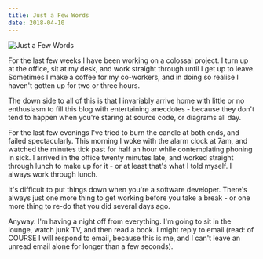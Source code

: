 ```yaml
---
title: Just a Few Words
date: 2018-04-10
---
```


![Just a Few Words](https://source.unsplash.com/ZYYS1kapOm8/1600x900)

For the last few weeks I have been working on a colossal project. I turn up at the office, sit at my desk, and work straight through until I get up to leave. Sometimes I make a coffee for my co-workers, and in doing so realise I haven't gotten up for two or three hours.

The down side to all of this is that I invariably arrive home with little or no enthusiasm to fill this blog with entertaining anecdotes - because they don't tend to happen when you're staring at source code, or diagrams all day.

For the last few evenings I've tried to burn the candle at both ends, and failed spectacularly. This morning I woke with the alarm clock at 7am, and watched the minutes tick past for half an hour while contemplating phoning in sick. I arrived in the office twenty minutes late, and worked straight through lunch to make up for it - or at least that's what I told myself. I always work through lunch.

It's difficult to put things down when you're a software developer. There's always just one more thing to get working before you take a break - or one more thing to re-do that you did several days ago.

Anyway. I'm having a night off from everything. I'm going to sit in the lounge, watch junk TV, and then read a book. I might reply to email (read: of COURSE I will respond to email, because this is me, and I can't leave an unread email alone for longer than a few seconds).